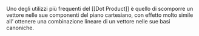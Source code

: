 Uno degli utilizzi più frequenti del [[Dot Product]] è quello di scomporre un vettore nelle sue componenti del piano cartesiano, con effetto molto simile all’ ottenere una combinazione lineare di un vettore nelle sue basi canoniche.
